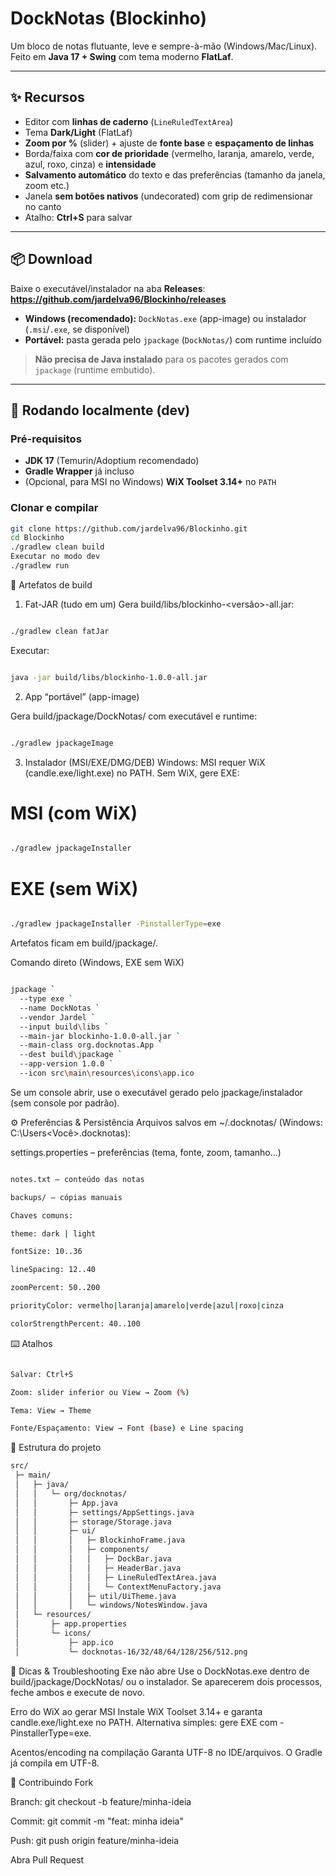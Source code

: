 # DockNotas (Blockinho)

Um bloco de notas flutuante, leve e sempre-à-mão (Windows/Mac/Linux).  
Feito em **Java 17 + Swing** com tema moderno **FlatLaf**.

---

## ✨ Recursos
- Editor com **linhas de caderno** (`LineRuledTextArea`)
- Tema **Dark/Light** (FlatLaf)
- **Zoom por %** (slider) + ajuste de **fonte base** e **espaçamento de linhas**
- Borda/faixa com **cor de prioridade** (vermelho, laranja, amarelo, verde, azul, roxo, cinza) e **intensidade**
- **Salvamento automático** do texto e das preferências (tamanho da janela, zoom etc.)
- Janela **sem botões nativos** (undecorated) com grip de redimensionar no canto
- Atalho: **Ctrl+S** para salvar

---

## 📦 Download
Baixe o executável/instalador na aba **Releases**:  
**https://github.com/jardelva96/Blockinho/releases**

- **Windows (recomendado):** `DockNotas.exe` (app-image) ou instalador (`.msi`/`.exe`, se disponível)  
- **Portável:** pasta gerada pelo `jpackage` (`DockNotas/`) com runtime incluído

> **Não precisa de Java instalado** para os pacotes gerados com `jpackage` (runtime embutido).

---

## 🚀 Rodando localmente (dev)

### Pré-requisitos
- **JDK 17** (Temurin/Adoptium recomendado)
- **Gradle Wrapper** já incluso
- (Opcional, para MSI no Windows) **WiX Toolset 3.14+** no `PATH`

### Clonar e compilar
```bash
git clone https://github.com/jardelva96/Blockinho.git
cd Blockinho
./gradlew clean build
Executar no modo dev
./gradlew run
```
🧰 Artefatos de build
1) Fat-JAR (tudo em um)
Gera build/libs/blockinho-<versão>-all.jar:
```bash

./gradlew clean fatJar
```
Executar:
```bash

java -jar build/libs/blockinho-1.0.0-all.jar
```

2) App “portável” (app-image)

Gera build/jpackage/DockNotas/ com executável e runtime:
```bash

./gradlew jpackageImage
```
3) Instalador (MSI/EXE/DMG/DEB)
Windows: MSI requer WiX (candle.exe/light.exe) no PATH.
Sem WiX, gere EXE:

# MSI (com WiX)
```bash

./gradlew jpackageInstaller
```
# EXE (sem WiX)
```bash

./gradlew jpackageInstaller -PinstallerType=exe
```
Artefatos ficam em build/jpackage/.

Comando direto (Windows, EXE sem WiX)
```bash

jpackage `
  --type exe `
  --name DockNotas `
  --vendor Jardel `
  --input build\libs `
  --main-jar blockinho-1.0.0-all.jar `
  --main-class org.docknotas.App `
  --dest build\jpackage `
  --app-version 1.0.0 `
  --icon src\main\resources\icons\app.ico
```
Se um console abrir, use o executável gerado pelo jpackage/instalador (sem console por padrão).

⚙️ Preferências & Persistência
Arquivos salvos em ~/.docknotas/ (Windows: C:\Users\<Você>\.docknotas\):

settings.properties – preferências (tema, fonte, zoom, tamanho…)
```bash

notes.txt – conteúdo das notas

backups/ – cópias manuais

Chaves comuns:

theme: dark | light

fontSize: 10..36

lineSpacing: 12..40

zoomPercent: 50..200

priorityColor: vermelho|laranja|amarelo|verde|azul|roxo|cinza

colorStrengthPercent: 40..100
```
⌨️ Atalhos
```bash

Salvar: Ctrl+S

Zoom: slider inferior ou View → Zoom (%)

Tema: View → Theme

Fonte/Espaçamento: View → Font (base) e Line spacing
```
🧩 Estrutura do projeto
```bash
src/
 ├─ main/
 │   ├─ java/
 │   │   └─ org/docknotas/
 │   │       ├─ App.java
 │   │       ├─ settings/AppSettings.java
 │   │       ├─ storage/Storage.java
 │   │       ├─ ui/
 │   │       │   ├─ BlockinhoFrame.java
 │   │       │   ├─ components/
 │   │       │   │   ├─ DockBar.java
 │   │       │   │   ├─ HeaderBar.java
 │   │       │   │   ├─ LineRuledTextArea.java
 │   │       │   │   └─ ContextMenuFactory.java
 │   │       │   ├─ util/UiTheme.java
 │   │       │   └─ windows/NotesWindow.java
 │   └─ resources/
 │       ├─ app.properties
 │       └─ icons/
 │           ├─ app.ico
 │           └─ docknotas-16/32/48/64/128/256/512.png
```
🐞 Dicas & Troubleshooting
Exe não abre
Use o DockNotas.exe dentro de build/jpackage/DockNotas/ ou o instalador.
Se aparecerem dois processos, feche ambos e execute de novo.

Erro do WiX ao gerar MSI
Instale WiX Toolset 3.14+ e garanta candle.exe/light.exe no PATH.
Alternativa simples: gere EXE com -PinstallerType=exe.

Acentos/encoding na compilação
Garanta UTF-8 no IDE/arquivos. O Gradle já compila em UTF-8.

🤝 Contribuindo
Fork

Branch: git checkout -b feature/minha-ideia

Commit: git commit -m "feat: minha ideia"

Push: git push origin feature/minha-ideia

Abra Pull Request
